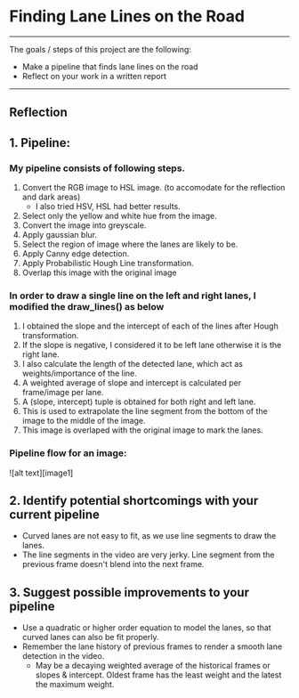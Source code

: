 # **Finding Lane Lines on the Road** 

---

The goals / steps of this project are the following:
* Make a pipeline that finds lane lines on the road
* Reflect on your work in a written report

---

## Reflection

## 1. Pipeline:
### My pipeline consists of following steps. ###
1. Convert the RGB image to HSL image. (to accomodate for the reflection and dark areas)
    - I also tried HSV, HSL had better results.
2. Select only the yellow and white hue from the image.
3. Convert the image into greyscale.
4. Apply gaussian blur.
5. Select the region of image where the lanes are likely to be.
6. Apply Canny edge detection.
7. Apply Probabilistic Hough Line transformation.
8. Overlap this image with the original image

### In order to draw a single line on the left and right lanes, I modified the draw_lines() as below ###
1. I obtained the slope and the intercept of each of the lines after Hough transformation.
2. If the slope is negative, I considered it to be left lane otherwise it is the right lane.
3. I also calculate the length of the detected lane, which act as weights/importance of the line.
4. A weighted average of slope and intercept is calculated per frame/image per lane.
5. A (slope, intercept) tuple is obtained for both right and left lane.
6. This is used to extrapolate the line segment from the bottom of the image to the middle of the image.
7. This image is overlaped with the original image to mark the lanes.

### Pipeline flow for an image: ###
![alt text][image1]


## 2. Identify potential shortcomings with your current pipeline

* Curved lanes are not easy to fit, as we use line segments to draw the lanes.
* The line segments in the video are very jerky. Line segment from the previous frame doesn't blend into the next frame.

## 3. Suggest possible improvements to your pipeline

* Use a quadratic or higher order equation to model the lanes, so that curved lanes can also be fit properly.
* Remember the lane history of previous frames to render a smooth lane detection in the video.
    - May be a decaying weighted average of the historical frames or slopes & intercept. Oldest frame has the least weight and the latest the maximum weight.
